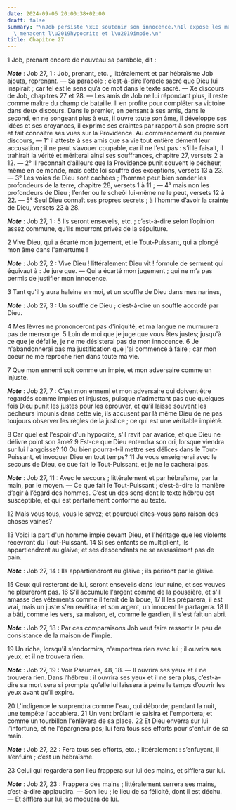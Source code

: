 ```yaml
---
date: 2024-09-06 20:00:38+02:00
draft: false
summary: "\nJob persiste \xE0 soutenir son innocence.\nIl expose les malheurs qui\
  \ menacent l\u2019hypocrite et l\u2019impie.\n"
title: Chapitre 27
---
```





1 Job, prenant encore de nouveau sa parabole, dit :

***Note*** :  Job 27, 1 : Job, prenant, etc. , littéralement et par hébraïsme Job ajouta, reprenant. ― Sa parabole ; c’est-à-dire l’oracle sacré que Dieu lui inspirait ; car tel est le sens qu’a ce mot dans le texte sacré. ― Xe discours de Job, chapitres 27 et 28. ― Les amis de Job ne lui répondant plus, il reste comme maître du champ de bataille. Il en profite pour compléter sa victoire dans deux discours. Dans le premier, en pensant à ses amis, dans le second, en ne songeant plus à eux, il ouvre toute son âme, il développe ses idées et ses croyances, il exprime ses craintes par rapport à son propre sort et fait connaître ses vues sur la Providence. Au commencement du premier discours, ― 1° il atteste à ses amis que sa vie tout entière dément leur accusation ; il ne peut s’avouer coupable, car il ne l’est pas : s’il le faisait, il trahirait la vérité et mériterai ainsi ses souffrances, chapitre 27, versets 2 à 12. ― 2° Il reconnaît d’ailleurs que la Providence punit souvent le pécheur, même en ce monde, mais cette loi
souffre des exceptions, versets 13 à 23. ― 3° Les voies de Dieu sont cachées ; l’homme peut bien sonder les profondeurs de la terre, chapitre 28, versets 1 à 11 ; ― 4° mais non les profondeurs de Dieu ; l’enfer ou le scheôl lui-même ne le peut, versets 12 à 22. ― 5° Seul Dieu connaît ses propres secrets ; à l’homme d’avoir la crainte de Dieu, versets 23 à 28.

***Note*** :  Job 27, 1 : 5 Ils seront ensevelis, etc. ; c’est-à-dire selon l’opinion assez commune, qu’ils mourront privés de la sépulture.


2 Vive Dieu, qui a écarté mon jugement, et le Tout-Puissant, qui a plongé mon âme dans l'amertume !

***Note*** :  Job 27, 2 : Vive Dieu ! littéralement Dieu vit ! formule de serment qui équivaut à : Je jure que. ― Qui a écarté mon jugement ; qui ne m’a pas permis de justifier mon innocence.

3 Tant qu'il y aura haleine en moi, et un souffle de Dieu dans mes narines,

***Note*** :  Job 27, 3 : Un souffle de Dieu ; c’est-à-dire un souffle accordé par Dieu.

4 Mes lèvres ne prononceront pas d'iniquité, et ma langue ne murmurera pas de mensonge. 5 Loin de moi que je juge que vous êtes justes; jusqu'à ce que je défaille, je ne me désisterai pas de mon innocence. 6 Je n'abandonnerai pas ma justification que j'ai commencé à faire ; car mon coeur ne me reproche rien dans toute ma vie.


7 Que mon ennemi soit comme un impie, et mon adversaire comme un injuste.

***Note*** :  Job 27, 7 : C’est mon ennemi et mon adversaire qui doivent être regardés comme impies et injustes, puisque n’admettant pas que quelques fois Dieu punit les justes pour les éprouver, et qu’il laisse souvent les pécheurs impunis dans cette vie, ils accusent par là même Dieu de ne pas toujours observer les règles de la justice ; ce qui est une véritable impiété.

8 Car quel est l'espoir d'un hypocrite, s'il ravit par avarice, et que Dieu ne délivre point son âme? 9 Est-ce que Dieu entendra son cri, lorsque viendra sur lui l'angoisse? 10 Ou bien pourra-t-il mettre ses délices dans le Tout-Puissant, et invoquer Dieu en tout temps? 11 Je vous enseignerai avec le secours de Dieu, ce que fait le Tout-Puissant, et je ne le cacherai pas.

***Note*** :  Job 27, 11 : Avec le secours ; littéralement et par hébraïsme, par la main, par le moyen. ― Ce que fait le Tout-Puissant ; c’est-à-dire la manière d’agir à l’égard des hommes. C’est un des sens dont le texte hébreu est susceptible, et qui est parfaitement conforme au texte.

12 Mais vous tous, vous le savez; et pourquoi dites-vous sans raison des choses vaines?


13 Voici la part d'un homme impie devant Dieu, et l'héritage que les violents recevront du Tout-Puissant. 14 Si ses enfants se multiplient, ils appartiendront au glaive; et ses descendants ne se rassasieront pas de pain.

***Note*** :  Job 27, 14 : Ils appartiendront au glaive ; ils périront par le glaive.

15 Ceux qui resteront de lui, seront ensevelis dans leur ruine, et ses veuves ne pleureront pas. 16 S'il accumule l'argent comme de la poussière, et s'il amasse des vêtements comme il ferait de la boue, 17 Il les préparera, il est vrai, mais un juste s'en revêtira; et son argent, un innocent le partagera. 18 Il a bâti, comme les vers, sa maison, et, comme le gardien, il s'est fait un abri.

***Note*** :  Job 27, 18 : Par ces comparaisons Job veut faire ressortir le peu de consistance de la maison de l’impie.

19 Un riche, lorsqu'il s'endormira, n'emportera rien avec lui ; il ouvrira ses yeux, et il ne trouvera rien.

***Note*** :  Job 27, 19 : Voir Psaumes, 48, 18. ― Il ouvrira ses yeux et il ne trouvera rien. Dans l’hébreu : il ouvrira ses yeux et il ne sera plus, c’est-à-dire sa mort sera si prompte qu’elle lui laissera à peine le temps d’ouvrir les yeux avant qu’il expire.

20 L'indigence le surprendra comme l'eau, qui déborde; pendant la nuit, une tempête l'accablera. 21 Un vent brûlant le saisira et l'emportera; et comme un tourbillon l'enlèvera de sa place. 22 Et Dieu enverra sur lui l'infortune, et ne l'épargnera pas; lui fera tous ses efforts pour s'enfuir de sa main.

***Note*** :  Job 27, 22 : Fera tous ses efforts, etc. ; littéralement : s’enfuyant, il s’enfuira ; c’est un hébraïsme.

23 Celui qui regardera son lieu frappera sur lui des mains, et sifflera sur lui.

***Note*** :  Job 27, 23 : Frappera des mains ; littéralement serrera ses mains, c’est-à-dire applaudira. ― Son lieu ; le lieu de sa félicité, dont il est déchu. ― Et sifflera sur lui, se moquera de lui.

